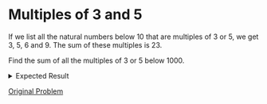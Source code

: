 # Multiples of 3 and 5

If we list all the natural numbers below 10 that are multiples of 3 or 5, we get 3, 5, 6 and 9. The sum of these multiples is 23.

Find the sum of all the multiples of 3 or 5 below 1000.

<details> 
<summary>Expected Result</summary>
```
266333
```
</details>

[Original Problem](https://projecteuler.net/problem=1)
